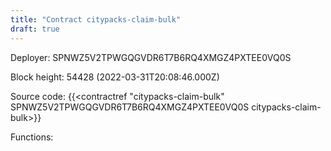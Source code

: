 ```yaml
---
title: "Contract citypacks-claim-bulk"
draft: true
---
```

Deployer: SPNWZ5V2TPWGQGVDR6T7B6RQ4XMGZ4PXTEE0VQ0S


 



Block height: 54428 (2022-03-31T20:08:46.000Z)

Source code: {{<contractref "citypacks-claim-bulk" SPNWZ5V2TPWGQGVDR6T7B6RQ4XMGZ4PXTEE0VQ0S citypacks-claim-bulk>}}

Functions:


